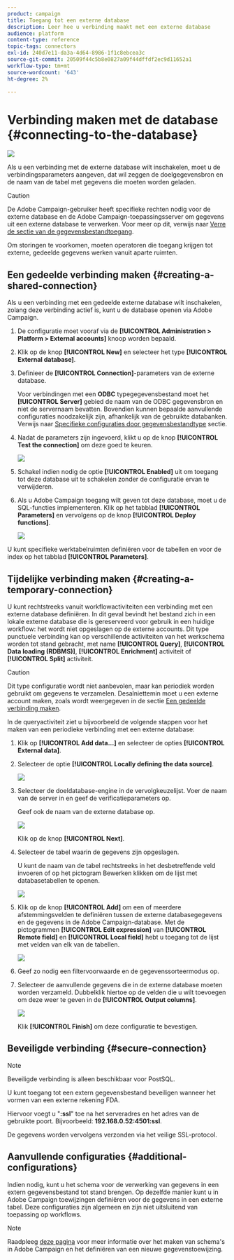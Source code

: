 ```yaml
---
product: campaign
title: Toegang tot een externe database
description: Leer hoe u verbinding maakt met een externe database
audience: platform
content-type: reference
topic-tags: connectors
exl-id: 240d7e11-da3a-4d64-8986-1f1c8ebcea3c
source-git-commit: 20509f44c5b8e0827a09f44dffdf2ec9d11652a1
workflow-type: tm+mt
source-wordcount: '643'
ht-degree: 2%

---
```


# Verbinding maken met de database {#connecting-to-the-database}

![](../../assets/v7-only.svg)

Als u een verbinding met de externe database wilt inschakelen, moet u de verbindingsparameters aangeven, dat wil zeggen de doelgegevensbron en de naam van de tabel met gegevens die moeten worden geladen.

>[!CAUTION]
>
>De Adobe Campaign-gebruiker heeft specifieke rechten nodig voor de externe database en de Adobe Campaign-toepassingsserver om gegevens uit een externe database te verwerken. Voor meer op dit, verwijs naar [Verre de sectie van de gegevensbestandtoegang](../../installation/using/remote-database-access-rights.md).
>
>Om storingen te voorkomen, moeten operatoren die toegang krijgen tot externe, gedeelde gegevens werken vanuit aparte ruimten.

## Een gedeelde verbinding maken {#creating-a-shared-connection}

Als u een verbinding met een gedeelde externe database wilt inschakelen, zolang deze verbinding actief is, kunt u de database openen via Adobe Campaign.

1. De configuratie moet vooraf via de **[!UICONTROL Administration > Platform > External accounts]** knoop worden bepaald.
1. Klik op de knop **[!UICONTROL New]** en selecteer het type **[!UICONTROL External database]**.
1. Definieer de **[!UICONTROL Connection]**-parameters van de externe database.

   Voor verbindingen met een **ODBC** typegegevensbestand moet het **[!UICONTROL Server]** gebied de naam van de ODBC gegevensbron en niet de servernaam bevatten. Bovendien kunnen bepaalde aanvullende configuraties noodzakelijk zijn, afhankelijk van de gebruikte databanken. Verwijs naar [Specifieke configuraties door gegevensbestandtype](../../installation/using/configure-fda.md) sectie.

1. Nadat de parameters zijn ingevoerd, klikt u op de knop **[!UICONTROL Test the connection]** om deze goed te keuren.

   ![](assets/wf-external-account-create.png)

1. Schakel indien nodig de optie **[!UICONTROL Enabled]** uit om toegang tot deze database uit te schakelen zonder de configuratie ervan te verwijderen.
1. Als u Adobe Campaign toegang wilt geven tot deze database, moet u de SQL-functies implementeren. Klik op het tabblad **[!UICONTROL Parameters]** en vervolgens op de knop **[!UICONTROL Deploy functions]**.

   ![](assets/wf-external-account-functions.png)

U kunt specifieke werktabelruimten definiëren voor de tabellen en voor de index op het tabblad **[!UICONTROL Parameters]**.

## Tijdelijke verbinding maken {#creating-a-temporary-connection}

U kunt rechtstreeks vanuit workflowactiviteiten een verbinding met een externe database definiëren. In dit geval bevindt het bestand zich in een lokale externe database die is gereserveerd voor gebruik in een huidige workflow: het wordt niet opgeslagen op de externe accounts. Dit type punctuele verbinding kan op verschillende activiteiten van het werkschema worden tot stand gebracht, met name **[!UICONTROL Query]**, **[!UICONTROL Data loading (RDBMS)]**, **[!UICONTROL Enrichment]** activiteit of **[!UICONTROL Split]** activiteit.

>[!CAUTION]
>
>Dit type configuratie wordt niet aanbevolen, maar kan periodiek worden gebruikt om gegevens te verzamelen. Desalniettemin moet u een externe account maken, zoals wordt weergegeven in de sectie [Een gedeelde verbinding maken](#creating-a-shared-connection).

In de queryactiviteit ziet u bijvoorbeeld de volgende stappen voor het maken van een periodieke verbinding met een externe database:

1. Klik op **[!UICONTROL Add data...]** en selecteer de opties **[!UICONTROL External data]**.
1. Selecteer de optie **[!UICONTROL Locally defining the data source]**.

   ![](assets/wf_add_data_local_external_data.png)

1. Selecteer de doeldatabase-engine in de vervolgkeuzelijst. Voer de naam van de server in en geef de verificatieparameters op.

   Geef ook de naam van de externe database op.

   ![](assets/wf_add_data_local_external_data_param.png)

   Klik op de knop **[!UICONTROL Next]**.

1. Selecteer de tabel waarin de gegevens zijn opgeslagen.

   U kunt de naam van de tabel rechtstreeks in het desbetreffende veld invoeren of op het pictogram Bewerken klikken om de lijst met databasetabellen te openen.

   ![](assets/wf_add_data_local_external_data_select_table.png)

1. Klik op de knop **[!UICONTROL Add]** om een of meerdere afstemmingsvelden te definiëren tussen de externe databasegegevens en de gegevens in de Adobe Campaign-database. Met de pictogrammen **[!UICONTROL Edit expression]** van **[!UICONTROL Remote field]** en **[!UICONTROL Local field]** hebt u toegang tot de lijst met velden van elk van de tabellen.

   ![](assets/wf_add_data_local_external_data_join.png)

1. Geef zo nodig een filtervoorwaarde en de gegevenssorteermodus op.
1. Selecteer de aanvullende gegevens die in de externe database moeten worden verzameld. Dubbelklik hiertoe op de velden die u wilt toevoegen om deze weer te geven in de **[!UICONTROL Output columns]**.

   ![](assets/wf_add_data_local_external_data_select.png)

   Klik **[!UICONTROL Finish]** om deze configuratie te bevestigen.

## Beveiligde verbinding {#secure-connection}

>[!NOTE]
>
>Beveiligde verbinding is alleen beschikbaar voor PostSQL.

U kunt toegang tot een extern gegevensbestand beveiligen wanneer het vormen van een externe rekening FDA.

Hiervoor voegt u &quot;**:ssl**&quot; toe na het serveradres en het adres van de gebruikte poort. Bijvoorbeeld: **192.168.0.52:4501:ssl**.

De gegevens worden vervolgens verzonden via het veilige SSL-protocol.

## Aanvullende configuraties {#additional-configurations}

Indien nodig, kunt u het schema voor de verwerking van gegevens in een extern gegevensbestand tot stand brengen. Op dezelfde manier kunt u in Adobe Campaign toewijzingen definiëren voor de gegevens in een externe tabel. Deze configuraties zijn algemeen en zijn niet uitsluitend van toepassing op workflows.

>[!NOTE]
>
>Raadpleeg [deze pagina](../../configuration/using/about-schema-edition.md) voor meer informatie over het maken van schema&#39;s in Adobe Campaign en het definiëren van een nieuwe gegevenstoewijzing.
